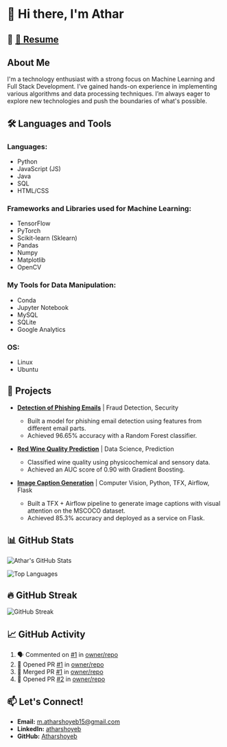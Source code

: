 # 👋 Hi there, I'm  Athar 
## 📄 [📑 Resume](https://drive.google.com/file/d/1C4WNw3hXsC7PE5BzcBq3iWBZQzN1w98P/view?usp=drive_link)

## About Me
I'm a technology enthusiast with a strong focus on Machine Learning and Full Stack Development. I’ve gained hands-on experience in implementing various algorithms and data processing techniques. I’m always eager to explore new technologies and push the boundaries of what's possible.

## 🛠️ Languages and Tools

### Languages:
- Python
- JavaScript (JS)
- Java
- SQL
- HTML/CSS

### Frameworks and Libraries used for Machine Learning:
- TensorFlow
- PyTorch
- Scikit-learn (Sklearn)
- Pandas
- Numpy
- Matplotlib
- OpenCV

### My Tools for Data Manipulation:
- Conda
- Jupyter Notebook
- MySQL
- SQLite
- Google Analytics

### OS:
- Linux
- Ubuntu

## 🚀 Projects
- **[Detection of Phishing Emails](https://github.com/Atharshoyeb/phishing-detection)** | Fraud Detection, Security
  - Built a model for phishing email detection using features from different email parts.
  - Achieved 96.65% accuracy with a Random Forest classifier.

- **[Red Wine Quality Prediction](https://github.com/Atharshoyeb/classificationProjects/blob/main/Red%20Wine%20Quality%20Prediction%20Project.ipynb)** | Data Science, Prediction
  - Classified wine quality using physicochemical and sensory data.
  - Achieved an AUC score of 0.90 with Gradient Boosting.

- **[Image Caption Generation](https://github.com/Atharshoyeb/image-caption-generation)** | Computer Vision, Python, TFX, Airflow, Flask
  - Built a TFX + Airflow pipeline to generate image captions with visual attention on the MSCOCO dataset.
  - Achieved 85.3% accuracy and deployed as a service on Flask.

## 📊 GitHub Stats

![Athar's GitHub Stats](https://github-readme-stats.vercel.app/api?username=Atharshoyeb&show_icons=true&theme=radical)

![Top Languages](https://github-readme-stats.vercel.app/api/top-langs/?username=Atharshoyeb&layout=compact&theme=radical)

## 🔥 GitHub Streak

![GitHub Streak](https://streak-stats.demolab.com/?user=Atharshoyeb&theme=radical)

## 📈 GitHub Activity

<!--START_SECTION:activity-->
1. 🗣 Commented on [#1](https://github.com/owner/repo/issues/1) in [owner/repo](https://github.com/owner/repo)
2. 💪 Opened PR [#1](https://github.com/owner/repo/pull/1) in [owner/repo](https://github.com/owner/repo)
3. 🎉 Merged PR [#1](https://github.com/owner/repo/pull/1) in [owner/repo](https://github.com/owner/repo)
4. 💪 Opened PR [#2](https://github.com/owner/repo/pull/2) in [owner/repo](https://github.com/owner/repo)
<!--END_SECTION:activity-->

## 📫 Let's Connect!
- **Email:** [m.atharshoyeb15@gmail.com](mailto:m.atharshoyeb15@gmail.com)
- **LinkedIn:** [atharshoyeb](https://www.linkedin.com/in/atharshoyeb)
- **GitHub:** [Atharshoyeb](https://github.com/Atharshoyeb)


